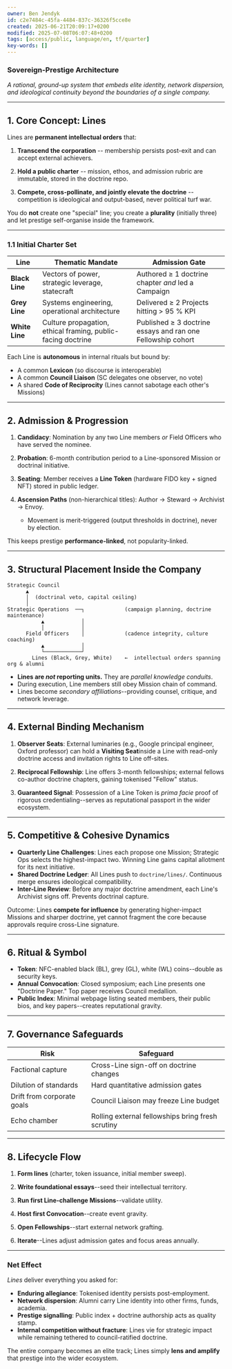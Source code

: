 ```yaml
---
owner: Ben Jendyk
id: c2e7484c-45fa-4484-837c-36326f5cce8e
created: 2025-06-21T20:09:17+0200
modified: 2025-07-08T06:07:48+0200
tags: [access/public, language/en, tf/quarter]
key-words: []
---
```


### Sovereign-Prestige Architecture

_A rational, ground-up system that embeds elite identity, network dispersion, and ideological continuity beyond the boundaries of a single company._

* * *

## 1. Core Concept: **Lines**

Lines are **permanent intellectual orders** that:

1. **Transcend the corporation** -- membership persists post-exit and can accept external achievers.

2. **Hold a public charter** -- mission, ethos, and admission rubric are immutable, stored in the doctrine repo.

3. **Compete, cross-pollinate, and jointly elevate the doctrine** -- competition is ideological and output-based, never political turf war.

You do **not** create one "special" line; you create a **plurality** (initially three) and let prestige self-organise inside the framework.
* * *

### 1.1 Initial Charter Set

| Line | Thematic Mandate | Admission Gate | 
| ---- | ---- | ----  |
| **Black Line** | Vectors of power, strategic leverage, statecraft | Authored ≥ 1 doctrine chapter _and_ led a Campaign | 
| **Grey Line** | Systems engineering, operational architecture | Delivered ≥ 2 Projects hitting > 95 % KPI | 
| **White Line** | Culture propagation, ethical framing, public-facing doctrine | Published ≥ 3 doctrine essays and ran one Fellowship cohort | 

Each Line is **autonomous** in internal rituals but bound by:
- A common **Lexicon** (so discourse is interoperable)
- A common **Council Liaison** (SC delegates one observer, no vote)
- A shared **Code of Reciprocity** (Lines cannot sabotage each other's Missions)
* * *

## 2. Admission & Progression

1. **Candidacy**: Nomination by any two Line members _or_ Field Officers who have served the nominee.

2. **Probation**: 6-month contribution period to a Line-sponsored Mission or doctrinal initiative.

3. **Seating**: Member receives a **Line Token** (hardware FIDO key + signed NFT) stored in public ledger.

4. **Ascension Paths** (non-hierarchical titles): Author → Steward → Archivist → Envoy.

    - Movement is merit-triggered (output thresholds in doctrine), never by election.

This keeps prestige **performance-linked**, not popularity-linked.

* * *

## 3. Structural Placement Inside the Company
    
    
    Strategic Council
          ▲
          │  (doctrinal veto, capital ceiling)
          │
    Strategic Operations  ──┐             (campaign planning, doctrine maintenance)
               ▲            │
               │            │
          Field Officers    │             (cadence integrity, culture coaching)
               ▲            │
               └────────────┘
            Lines (Black, Grey, White)    ←  intellectual orders spanning org & alumni
    

- **Lines are _not_ reporting units.** They are _parallel knowledge conduits_.
- During execution, Line members still obey Mission chain of command.
- Lines become _secondary affiliations_--providing counsel, critique, and network leverage.
* * *

## 4. External Binding Mechanism

1. **Observer Seats**: External luminaries (e.g., Google principal engineer, Oxford professor) can hold a **Visiting Seat**inside a Line with read-only doctrine access and invitation rights to Line off-sites.

2. **Reciprocal Fellowship**: Line offers 3-month fellowships; external fellows co-author doctrine chapters, gaining tokenised "Fellow" status.

3. **Guaranteed Signal**: Possession of a Line Token is _prima facie_ proof of rigorous credentialing--serves as reputational passport in the wider ecosystem.

* * *

## 5. Competitive & Cohesive Dynamics

- **Quarterly Line Challenges**: Lines each propose one Mission; Strategic Ops selects the highest-impact two. Winning Line gains capital allotment for its next initiative.
- **Shared Doctrine Ledger**: All Lines push to `doctrine/lines/`. Continuous merge ensures ideological compatibility.
- **Inter-Line Review**: Before any major doctrine amendment, each Line's Archivist signs off. Prevents doctrinal capture.

Outcome: Lines **compete for influence** by generating higher-impact Missions and sharper doctrine, yet cannot fragment the core because approvals require cross-Line signature.
* * *

## 6. Ritual & Symbol

- **Token**: NFC-enabled black (BL), grey (GL), white (WL) coins--double as security keys.
- **Annual Convocation**: Closed symposium; each Line presents one "Doctrine Paper." Top paper receives Council medallion.
- **Public Index**: Minimal webpage listing seated members, their public bios, and key papers--creates reputational gravity.
* * *

## 7. Governance Safeguards

| Risk | Safeguard | 
| ---- | ----  |
| Factional capture | Cross-Line sign-off on doctrine changes | 
| Dilution of standards | Hard quantitative admission gates | 
| Drift from corporate goals | Council Liaison may freeze Line budget | 
| Echo chamber | Rolling external fellowships bring fresh scrutiny | 

* * *

## 8. Lifecycle Flow

1. **Form lines** (charter, token issuance, initial member sweep).

2. **Write foundational essays**--seed their intellectual territory.

3. **Run first Line-challenge Missions**--validate utility.

4. **Host first Convocation**--create event gravity.

5. **Open Fellowships**--start external network grafting.

6. **Iterate**--Lines adjust admission gates and focus areas annually.

* * *

### Net Effect

_Lines_ deliver everything you asked for:

- **Enduring allegiance**: Tokenised identity persists post-employment.
- **Network dispersion**: Alumni carry Line identity into other firms, funds, academia.
- **Prestige signalling**: Public index + doctrine authorship acts as quality stamp.
- **Internal competition without fracture**: Lines vie for strategic impact while remaining tethered to council-ratified doctrine.

The entire company becomes an elite track; Lines simply **lens and amplify** that prestige into the wider ecosystem.